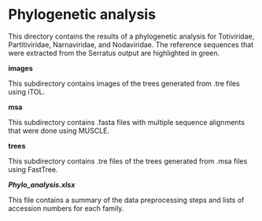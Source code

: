 # Phylogenetic analysis

This directory contains the results of a phylogenetic analysis for Totiviridae, Partitiviridae, Narnaviridae, and Nodaviridae.
The reference sequences that were extracted from the Serratus output are highlighted in green.

__images__


This subdirectory contains images of the trees generated from .tre files using iTOL.

__msa__


This subdirectory contains .fasta files with multiple sequence alignments that were done using MUSCLE.

__trees__


This subdirectory contains .tre files of the trees generated from .msa files using FastTree.

*__Phylo_analysis.xlsx__*


This file contains a summary of the data preprocessing steps and lists of accession numbers for each family.
